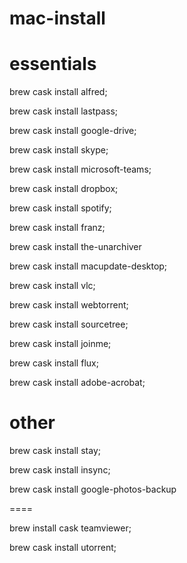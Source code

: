 # mac-install
# essentials 

brew cask install alfred;

brew cask install lastpass;

brew cask install google-drive;

brew cask install skype;

brew cask install microsoft-teams;

brew cask install dropbox;

brew cask install spotify;

brew cask install franz;

brew cask install the-unarchiver

brew cask install macupdate-desktop;

brew cask install vlc;

brew cask install webtorrent;

brew cask install sourcetree;

brew cask install joinme;

brew cask install flux;

brew cask install adobe-acrobat;

# other

brew cask install stay;

brew cask install insync;

brew cask install google-photos-backup


====

brew install cask teamviewer;

brew cask install utorrent;
